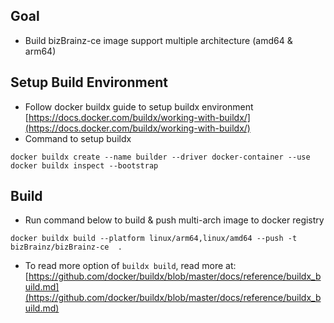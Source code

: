 ## Goal
- Build bizBrainz-ce image support multiple architecture (amd64 & arm64)

## Setup Build Environment
- Follow docker buildx guide to setup buildx environment [https://docs.docker.com/buildx/working-with-buildx/](https://docs.docker.com/buildx/working-with-buildx/)
- Command to setup buildx
```
docker buildx create --name builder --driver docker-container --use
docker buildx inspect --bootstrap
```

## Build
- Run command below to build & push multi-arch image to docker registry
```
docker buildx build --platform linux/arm64,linux/amd64 --push -t bizBrainz/bizBrainz-ce  .
```
- To read more option of `buildx build`, read more at: [https://github.com/docker/buildx/blob/master/docs/reference/buildx_build.md](https://github.com/docker/buildx/blob/master/docs/reference/buildx_build.md)
